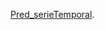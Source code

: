 [Pred_serieTemporal](https://drive.google.com/file/d/11QKHAxtqTte7DAhtBgpONZ75BS2rtVUh/view?usp=sharing).
